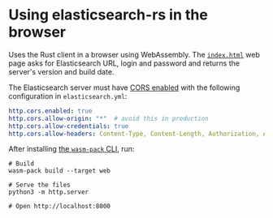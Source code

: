 # Using elasticsearch-rs in the browser

Uses the Rust client in a browser using WebAssembly. The [`index.html`](index.html) web page asks for Elasticsearch URL, login and password and returns the server's version and build date.

The Elasticsearch server must have [CORS enabled](https://www.elastic.co/guide/en/elasticsearch/reference/8.1/modules-network.html#http-settings) with the following configuration in `elasticsearch.yml`:

```yaml
http.cors.enabled: true
http.cors.allow-origin: "*"  # avoid this in production
http.cors.allow-credentials: true
http.cors.allow-headers: Content-Type, Content-Length, Authorization, Accept, User-Agent, X-Elastic-Client-Meta
```

After installing [the `wasm-pack` CLI](https://rustwasm.github.io/docs/wasm-pack/), run: 

```
# Build
wasm-pack build --target web

# Serve the files
python3 -m http.server

# Open http://localhost:8000
```
